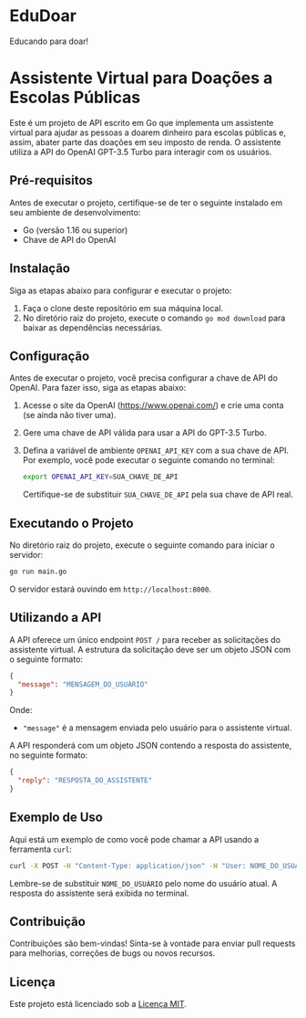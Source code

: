 # EduDoar
Educando para doar!

# Assistente Virtual para Doações a Escolas Públicas

Este é um projeto de API escrito em Go que implementa um assistente virtual para ajudar as pessoas a doarem dinheiro para escolas públicas e, assim, abater parte das doações em seu imposto de renda. O assistente utiliza a API do OpenAI GPT-3.5 Turbo para interagir com os usuários.

## Pré-requisitos

Antes de executar o projeto, certifique-se de ter o seguinte instalado em seu ambiente de desenvolvimento:

- Go (versão 1.16 ou superior)
- Chave de API do OpenAI

## Instalação

Siga as etapas abaixo para configurar e executar o projeto:

1. Faça o clone deste repositório em sua máquina local.
2. No diretório raiz do projeto, execute o comando `go mod download` para baixar as dependências necessárias.

## Configuração

Antes de executar o projeto, você precisa configurar a chave de API do OpenAI. Para fazer isso, siga as etapas abaixo:

1. Acesse o site da OpenAI (https://www.openai.com/) e crie uma conta (se ainda não tiver uma).
2. Gere uma chave de API válida para usar a API do GPT-3.5 Turbo.
3. Defina a variável de ambiente `OPENAI_API_KEY` com a sua chave de API. Por exemplo, você pode executar o seguinte comando no terminal:

   ```bash
   export OPENAI_API_KEY=SUA_CHAVE_DE_API
   ```

   Certifique-se de substituir `SUA_CHAVE_DE_API` pela sua chave de API real.

## Executando o Projeto

No diretório raiz do projeto, execute o seguinte comando para iniciar o servidor:

```bash
go run main.go
```

O servidor estará ouvindo em `http://localhost:8000`.

## Utilizando a API

A API oferece um único endpoint `POST /` para receber as solicitações do assistente virtual. A estrutura da solicitação deve ser um objeto JSON com o seguinte formato:

```json
{
  "message": "MENSAGEM_DO_USUÁRIO"
}
```

Onde:
- `"message"` é a mensagem enviada pelo usuário para o assistente virtual.

A API responderá com um objeto JSON contendo a resposta do assistente, no seguinte formato:

```json
{
  "reply": "RESPOSTA_DO_ASSISTENTE"
}
```

## Exemplo de Uso

Aqui está um exemplo de como você pode chamar a API usando a ferramenta `curl`:

```bash
curl -X POST -H "Content-Type: application/json" -H "User: NOME_DO_USUÁRIO" -d '{"message": "Olá, como posso ajudar?"}' http://localhost:8000
```

Lembre-se de substituir `NOME_DO_USUÁRIO` pelo nome do usuário atual. A resposta do assistente será exibida no terminal.

## Contribuição

Contribuições são bem-vindas! Sinta-se à vontade para enviar pull requests para melhorias, correções de bugs ou novos recursos.

## Licença

Este projeto está licenciado sob a [Licença MIT](LICENSE).


